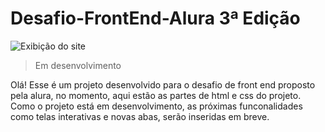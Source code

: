 # Desafio-FrontEnd-Alura 3ª Edição

![Exibição do site](https://github.com/Thauan-Fonseca/Desafio-FrontEnd-Alura-3-Edi-o/blob/main/giphy-_1_.gif)

> Em desenvolvimento 

Olá! Esse é um projeto desenvolvido para o desafio de front end proposto pela alura, no momento, aqui estão as partes de html e css do projeto. 
Como o projeto está em desenvolvimento, as próximas funconalidades como telas interativas e novas abas, serão inseridas em breve. 
